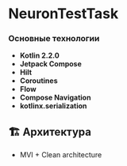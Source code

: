 # NeuronTestTask

### Основные технологии
- **Kotlin 2.2.0**
- **Jetpack Compose**
- **Hilt**
- **Coroutines**
- **Flow**
- **Compose Navigation**
- **kotlinx.serialization**

## 🏗 Архитектура
- MVI + Clean architecture
